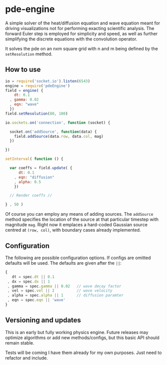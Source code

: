 # pde-engine


A simple solver of the heat/diffusion equation and wave equation meant for driving visualizations not for performing exacting scientific analysis. The forward Euler step is employed for simplicity and speed, as well as further simplifying the discrete equations with the convolution operator.

It solves the pde on an nxm square grid with n and m being defined by the `setResolution` method.

## How to use

```javascript
io = require('socket.io').listen(6543)
engine = require('pdeEngine')
field = engine( {
    dt: 0.1
  , gamma: 0.02
  , eqn: "wave"
  })
field.setResolution(80, 100)

io.sockets.on('connection', function (socket) {

  socket.on('addSource', function(data) {
    field.addSource(data.row, data.col, mag)
  })

})

setInterval( function () {

  var coeffs = field.update( {
      dt: 0.1
    , eqn: "diffusion"
    , alpha: 0.5
    })

  // Render coeffs //

} , 50 )
```

Of course you can employ any means of adding sources.
The `addSource` method specifies the location of the source at that particular timestep with magnitude `mag`. Right now it emplaces a hard-coded Gaussian source centred at `(row, col)`, with boundary cases already implemented.

## Configuration
The following are possible configuration options. If configs are omitted defaults will be used. The defaults are given after the `||`:
```javascript
{
   dt = spec.dt || 0.1
 , dx = spec.dx || 1
 , gamma = spec.gamma || 0.02   // wave decay factor
 , vel = spec.vel || 2          // wave velocity
 , alpha = spec.alpha || 1      // diffusion paramter
 , eqn = spec.eqn || 'wave'
}
```

## Versioning and updates

This is an early but fully working physics engine. Future releases may optimize algorithms or add new methods/configs, but this basic API should remain stable.

Tests will be coming I have them already for my own purposes.  Just need to refactor and include.
